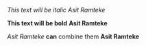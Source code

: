 *This text will be italic*
_Asit Ramteke_

**This text will be bold** 
__Asit Ramteke__

_Asit Ramteke_ **can** combine them __Asit Ramteke__
